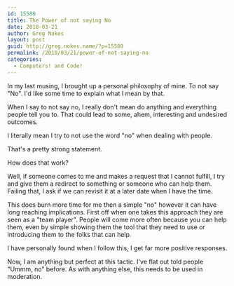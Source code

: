 ```yaml
---
id: 15580
title: The Power of not saying No
date: 2018-03-21
author: Greg Nokes
layout: post
guid: http://greg.nokes.name/?p=15580
permalink: /2018/03/21/power-of-not-saying-no
categories:
  - Computers! and Code!
---
```

In my last musing, I brought up a personal philosophy of mine. To not say "No". I'd like some time to explain what I mean by that.
<!--more-->

When I say to not say no, I really don't mean do anything and everything people tell you to. That could lead to some, ahem, interesting and undesired outcomes.

I literally mean I try to not use the word "no" when dealing with people.

That's a pretty strong statement.

How does that work?

Well, if someone comes to me and makes a request that I cannot fulfill, I try and give them a redirect to something or someone who can help them. Failing that, I ask if we can revisit it at a later date when I have the time.

This does burn more time for me then a simple "no" however it can have long reaching implications. First off when one takes this approach they are seen as a "team player". People will come more often because you can help them, even by simple showing them the tool that they need to use or introducing them to the folks that can help.

I have personally found when I follow this, I get far more positive responses.

Now, I am anything but perfect at this tactic. I've flat out told people "Ummm, no" before. As with anything else, this needs to be used in moderation.